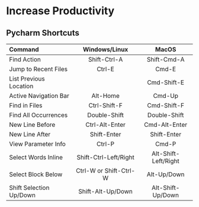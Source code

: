 # Increase Productivity

## Pycharm Shortcuts 

| Command                  | Windows/Linux          | MacOS                 |
| :---                     |    :----:              |    :----:             |
| Find Action              | Shift-Ctrl-A           | Shift-Cmd-A           |
| Jump to Recent Files     | Ctrl-E                 | Cmd-E                 |
| List Previous Location   |                        | Cmd-Shift-E           |
| Active Navigation Bar    | Alt-Home               | Cmd-Up                |
| Find in Files            | Ctrl-Shift-F           | Cmd-Shift-F           |
| Find All Occurrences     | Double-Shift           | Double-Shift          |
| New Line Before          | Ctrl-Alt-Enter         | Cmd-Alt-Enter         |
| New Line After           | Shift-Enter            | Shift-Enter           |
| View Parameter Info      | Ctrl-P                 | Cmd-P                 |
| Select Words Inline      | Shift-Ctrl-Left/Right  | Alt-Shift-Left/Right  | 
| Select Block Below       | Ctrl-W or Shift-Ctrl-W | Alt-Up/Down           | 
| Shift Selection Up/Down  | Shift-Alt-Up/Down      | Alt-Shift-Up/Down     |
